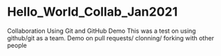 # Hello_World_Collab_Jan2021
Collaboration Using Git and GitHub Demo
This was a test on using github/git as a team.
Demo on pull requests/ clonning/ forking with other people
